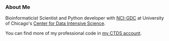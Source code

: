 ### About Me

Bioinformaticist Scientist and Python developer with [NCI-GDC](https://github.com/NCI-GDC/) at University of Chicago's [Center for Data Intensive Science](https://github.com/uc-cdis/).

You can find more of my professional code in [my CTDS account](https://github.com/czyszCTDS).
<!--
**cczysz/cczysz** is a ✨ _special_ ✨ repository because its `README.md` (this file) appears on your GitHub profile.

Here are some ideas to get you started:

- 🔭 I’m currently working on ...
- 🌱 I’m currently learning ...
- 👯 I’m looking to collaborate on ...
- 🤔 I’m looking for help with ...
- 💬 Ask me about ...
- 📫 How to reach me: ...
- 😄 Pronouns: ...
- ⚡ Fun fact: ...
-->
